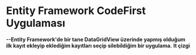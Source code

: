 # Entity Framework CodeFirst Uygulaması

**--Entity Framework'de bir tane DataGridView üzerinde yapmış olduğum ilk kayıt ekleyip eklediğim kayıtları seçip silebildiğim bir uygulama.**
__lt çizgi__
